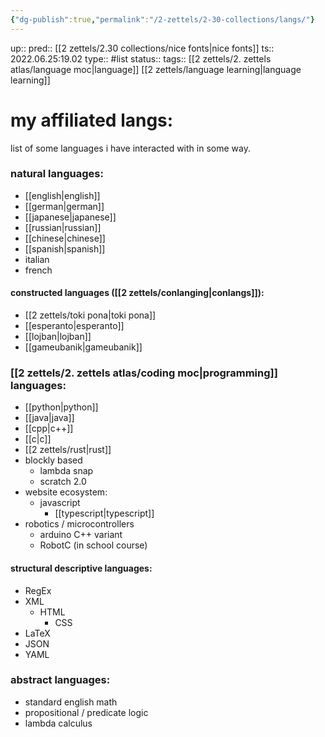 ```yaml
---
{"dg-publish":true,"permalink":"/2-zettels/2-30-collections/langs/"}
---
```


up:: 
pred:: [[2 zettels/2.30 collections/nice fonts\|nice fonts]]
ts:: 2022.06.25:19.02
type:: #list
status:: 
tags:: [[2 zettels/2. zettels atlas/language moc\|language]] [[2 zettels/language learning\|language learning]]

# my affiliated langs:
list of some languages i have interacted with in some way.

### natural languages:
- [[english\|english]]
- [[german\|german]]
- [[japanese\|japanese]]
- [[russian\|russian]]
- [[chinese\|chinese]]
- [[spanish\|spanish]]
- italian
- french
#### constructed languages ([[2 zettels/conlanging\|conlangs]]):
- [[2 zettels/toki pona\|toki pona]]
- [[esperanto\|esperanto]]
- [[lojban\|lojban]]
- [[gameubanik\|gameubanik]]
### [[2 zettels/2. zettels atlas/coding moc\|programming]] languages:
- [[python\|python]]
- [[java\|java]]
- [[cpp\|c++]]
- [[c\|c]]
- [[2 zettels/rust\|rust]]
- blockly based
	- lambda snap
	- scratch 2.0
- website ecosystem:
	- javascript
		- [[typescript\|typescript]]
- robotics / microcontrollers
	- arduino C++ variant
	- RobotC (in school course)
#### structural descriptive languages:
- RegEx
- XML
	- HTML
		- CSS
- LaTeX
- JSON
- YAML
### abstract languages:
- standard english math
- propositional / predicate logic
- lambda calculus


